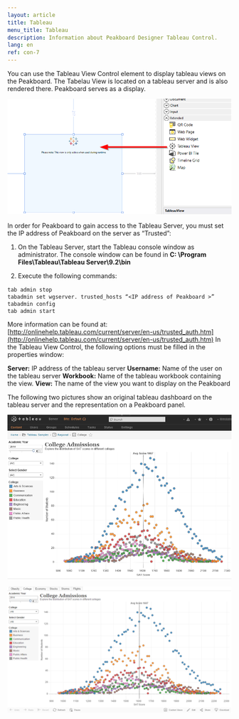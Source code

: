 ```yaml
---
layout: article
title: Tableau
menu_title: Tableau
description: Information about Peakboard Designer Tableau Control.
lang: en
ref: con-7
---
```


You can use the Tableau View Control element to display tableau views on the Peakboard. The Tabelau View is located on a tableau server and is also rendered there. Peakboard serves as a display.

![image_1](/assets/images/Controls/Tableau/ControlsTableau01.png)

In order for Peakboard to gain access to the Tableau Server, you must set the IP address of Peakboard on the server as “Trusted”:

1. On the Tableau Server, start the Tableau console window as administrator. The console window can be found in **C: \Program Files\Tableau\Tableau Server\9.2\bin**

2. Execute the following commands:

```
tab admin stop
tabadmin set wgserver. trusted_hosts “<IP address of Peakboard >”
tabadmin config
tab admin start
```

More information can be found at: [http://onlinehelp.tableau.com/current/server/en-us/trusted_auth.htm](http://onlinehelp.tableau.com/current/server/en-us/trusted_auth.htm)
In the Tableau View Control, the following options must be filled in the properties window:

**Server:** IP address of the tableau server
**Username:** Name of the user on the tableau server
**Workbook:** Name of the tableau workbook containing the view.
**View:** The name of the view you want to display on the Peakboard

The following two pictures show an original tableau dashboard on the tableau server and the representation on a Peakboard panel.

![image_1](/assets/images/Controls/Tableau/ControlsTableau02.png)

![image_1](/assets/images/Controls/Tableau/ControlsTableau03.png)
